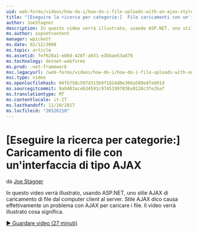```yaml
---
uid: web-forms/videos/how-do-i/how-do-i-file-uploads-with-an-ajax-style-interface
title: "[Eseguire la ricerca per categorie:]  File caricamenti con un'interfaccia di tipo AJAX | Documenti Microsoft"
author: JoeStagner
description: In questo video verrà illustrato, usando ASP.NET, uno stile AJAX di caricamento di file dal computer client al server. Dico stile AJAX perché è presente un...
ms.author: aspnetcontent
manager: wpickett
ms.date: 02/12/2008
ms.topic: article
ms.assetid: fef628a1-e86d-428f-a931-e3bbae53a878
ms.technology: dotnet-webforms
ms.prod: .net-framework
msc.legacyurl: /web-forms/videos/how-do-i/how-do-i-file-uploads-with-an-ajax-style-interface
msc.type: video
ms.openlocfilehash: 04fb758c597d315b9f1814d0e366a509e8fe891d
ms.sourcegitcommit: 9a9483aceb34591c97451997036a9120c3fe2baf
ms.translationtype: MT
ms.contentlocale: it-IT
ms.lasthandoff: 11/10/2017
ms.locfileid: "26526210"
---
```

<a name="how-do-i--file-uploads-with-an-ajax-style-interface"></a>[Eseguire la ricerca per categorie:]  Caricamento di file con un'interfaccia di tipo AJAX
====================
da [Joe Stagner](https://github.com/JoeStagner)

In questo video verrà illustrato, usando ASP.NET, uno stile AJAX di caricamento di file dal computer client al server. Stile AJAX dico causa effettivamente un problema con AJAX per caricare i file. Il video verrà illustrato cosa significa.

[&#9654; Guardare video (27 minuti)](https://channel9.msdn.com/Blogs/ASP-NET-Site-Videos/how-do-i-file-uploads-with-an-ajax-style-interface)
